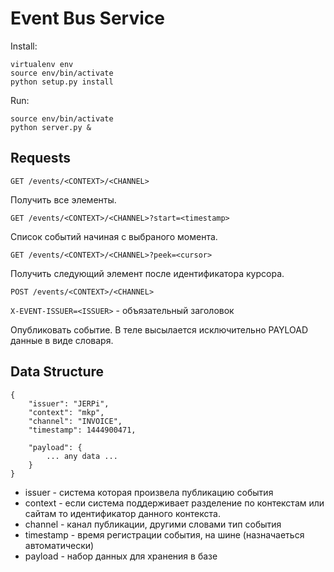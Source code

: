 Event Bus Service
=================

Install:

    virtualenv env
    source env/bin/activate
    python setup.py install

Run:

    source env/bin/activate
    python server.py &

Requests
--------

    GET /events/<CONTEXT>/<CHANNEL>

Получить все элементы.

    GET /events/<CONTEXT>/<CHANNEL>?start=<timestamp>

Список событий начиная с выбраного момента.

    GET /events/<CONTEXT>/<CHANNEL>?peek=<cursor>

Получить следующий элемент после идентификатора курсора.  

    POST /events/<CONTEXT>/<CHANNEL>

`X-EVENT-ISSUER=<ISSUER>` - объязательный заголовок

Опубликовать событие. В теле высылается исключительно PAYLOAD данные в виде словаря.

Data Structure
--------------

    {
    	"issuer": "JERPi",
    	"context": "mkp", 
    	"channel": "INVOICE", 
    	"timestamp": 1444900471,
    
    	"payload": {
    		... any data ...
    	}
    }

* issuer -  система которая произвела публикацию события
* context - если система поддерживает разделение по контекстам или сайтам то идентификатор данного контекста.
* channel - канал публикации, другими словами тип события
* timestamp - время регистрации события, на шине (назначаеться автоматически)
* payload - набор данных для хранения в базе 
